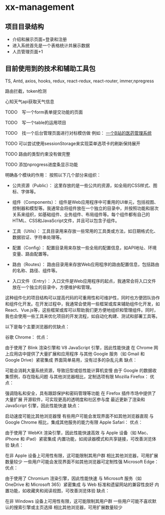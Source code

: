 # xx-management

## 项目目录结构
+ 介绍和展示页面+登录和注册
+ 进入系统首先是一个表格统计并展示数据
+ 人员管理页面+1

## 目前使用到的技术和辅助工具包
TS, Antd, axios, hooks, redux, react-redux, react-router, immer,npregress

路由拦截，token检测

心知天气api获取天气信息


TODO　写一个form表单提交功能的页面

TODO　写一个table的运用项目


TODO　找一个后台管理页面进行对标模仿做
例如： [一个B站的医药管理系统](https://www.bilibili.com/video/BV12G411A7zR/?p=7&spm_id_from=pageDriver&vd_source=9a25169e10cee14a220c559b6e40fdc0)

TODO 可以尝试使用sessionStorage来实现菜单选项卡的刷新保持展开

TODO 路由的类型约束没有做完整

TODO 添加nprogress进度条显示功能

明确各个模块的作用：
按照以下几个部分来组织：

 + 公共资源（Public）： 这里存放的是一些公共的资源，如全局的CSS样式、图标、字体等。

 +  组件（Components）： 组件是Web应用程序中可重用的UI单元，包括视图、控制器和模型等。我通常会将组件放在一个独立的目录中，并按照功能和层次关系来组织，如基础组件、业务组件、布局组件等。每个组件都有自己的HTML、CSS和JavaScript文件，并且可以包含子组件。

 +  工具（Utils）： 工具目录用来存放一些常用的工具类或方法，如日期格式化、数据验证、字符串处理等。

 +  配置（Config）： 配置目录用来存放一些全局的配置信息，如API地址、环境变量、路由配置等。

 +  路由（Routes）： 路由目录用来存放Web应用程序的路由配置信息，包括路由的名称、路径、组件等。

 +  入口文件（Entry）： 入口文件是Web应用程序的起点，我通常会将入口文件放在一个独立的目录中，方便维护和管理。

这种组件化的项目结构可以提高代码的可重用性和可维护性，同时也方便团队协作和组件化开发。在开发过程中，我通常会使用一些框架或库来辅助组件化开发，如React、Vue.js等，这些框架或库可以帮助我们更方便地组织和管理组件。同时，我也会使用一些工具来优化项目的开发流程，如自动化构建、测试和部署工具等。


以下是每个主要浏览器的优缺点：

谷歌 Chrome：
优点：

由于使用了 Blink 渲染引擎和 V8 JavaScript 引擎，因此性能快速
在 Chrome 网上应用店中提供了大量扩展和应用程序
与其他 Google 服务（如 Gmail 和 Google Drive）紧密集成
界面简单易用，没有过多的杂乱元素
缺点：

可能会消耗大量系统资源，导致旧型或低性能计算机变慢
由于 Google 的数据收集惯例，存在隐私问题
与其他浏览器相比，定制选项有限
Mozilla Firefox：
优点：

强调隐私和安全，具有跟踪保护和密码管理等功能
在 Firefox 插件市场中提供了大量扩展
开源软件，可实现更高的透明度和社区参与度
最近更新了渲染和 JavaScript 引擎，因此性能快速
缺点：

启动速度可能比其他浏览器慢
有些用户可能会发现界面不如其他浏览器直观
与 Google Chrome 相比，集成其他服务的能力有限
Apple Safari：
优点：

由于使用了 WebKit 渲染引擎，因此性能快速高效
与 Apple 设备（如 Mac、iPhone 和 iPad）紧密集成
内置功能，如阅读器模式和共享链接，可改善浏览体验
缺点：

在非 Apple 设备上可用性有限，这可能限制其用户群
相比其他浏览器，可用扩展数量较少
一些用户可能会发现界面不如其他浏览器可定制性强
Microsoft Edge：
优点：

由于使用了 Chromium 渲染引擎，因此性能快速
与 Microsoft 服务（如 OneDrive 和 Microsoft 365）紧密集成
与 Web 标准和遗留网站的兼容性良好
内置功能，如收藏夹和阅读视图，可改善浏览体验
缺点：

在非 Windows 设备上可用性有限，这可能限制其用户群
一些用户可能不喜欢默认的搜索引擎或主页选择
相比其他浏览器，可用扩展数量较少
